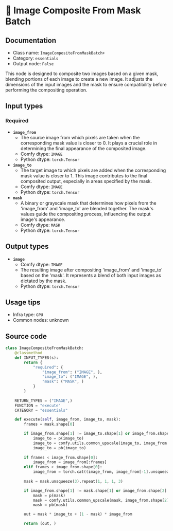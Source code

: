 # 🔧 Image Composite From Mask Batch
## Documentation
- Class name: `ImageCompositeFromMaskBatch+`
- Category: `essentials`
- Output node: `False`

This node is designed to composite two images based on a given mask, blending portions of each image to create a new image. It adjusts the dimensions of the input images and the mask to ensure compatibility before performing the compositing operation.
## Input types
### Required
- **`image_from`**
    - The source image from which pixels are taken when the corresponding mask value is closer to 0. It plays a crucial role in determining the final appearance of the composited image.
    - Comfy dtype: `IMAGE`
    - Python dtype: `torch.Tensor`
- **`image_to`**
    - The target image to which pixels are added when the corresponding mask value is closer to 1. This image contributes to the final composited output, especially in areas specified by the mask.
    - Comfy dtype: `IMAGE`
    - Python dtype: `torch.Tensor`
- **`mask`**
    - A binary or grayscale mask that determines how pixels from the 'image_from' and 'image_to' are blended together. The mask's values guide the compositing process, influencing the output image's appearance.
    - Comfy dtype: `MASK`
    - Python dtype: `torch.Tensor`
## Output types
- **`image`**
    - Comfy dtype: `IMAGE`
    - The resulting image after compositing 'image_from' and 'image_to' based on the 'mask'. It represents a blend of both input images as dictated by the mask.
    - Python dtype: `torch.Tensor`
## Usage tips
- Infra type: `GPU`
- Common nodes: unknown


## Source code
```python
class ImageCompositeFromMaskBatch:
    @classmethod
    def INPUT_TYPES(s):
        return {
            "required": {
                "image_from": ("IMAGE", ),
                "image_to": ("IMAGE", ),
                "mask": ("MASK", )
            }
        }
    
    RETURN_TYPES = ("IMAGE",)
    FUNCTION = "execute"
    CATEGORY = "essentials"

    def execute(self, image_from, image_to, mask):
        frames = mask.shape[0]

        if image_from.shape[1] != image_to.shape[1] or image_from.shape[2] != image_to.shape[2]:
            image_to = p(image_to)
            image_to = comfy.utils.common_upscale(image_to, image_from.shape[2], image_from.shape[1], upscale_method='bicubic', crop='center')
            image_to = pb(image_to)
               
        if frames < image_from.shape[0]:
            image_from = image_from[:frames]
        elif frames > image_from.shape[0]:
            image_from = torch.cat((image_from, image_from[-1].unsqueeze(0).repeat(frames-image_from.shape[0], 1, 1, 1)), dim=0)
        
        mask = mask.unsqueeze(3).repeat(1, 1, 1, 3)

        if image_from.shape[1] != mask.shape[1] or image_from.shape[2] != mask.shape[2]:
            mask = p(mask)
            mask = comfy.utils.common_upscale(mask, image_from.shape[2], image_from.shape[1], upscale_method='bicubic', crop='center')
            mask = pb(mask)

        out = mask * image_to + (1 - mask) * image_from

        return (out, )

```
